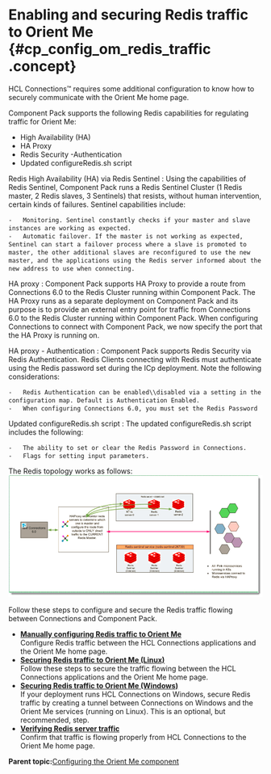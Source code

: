 # Enabling and securing Redis traffic to Orient Me {#cp_config_om_redis_traffic .concept}

HCL Connections™ requires some additional configuration to know how to securely communicate with the Orient Me home page.

Component Pack supports the following Redis capabilities for regulating traffic for Orient Me:

-   High Availability \(HA\)
-   HA Proxy
-   Redis Security -Authentication
-   Updated configureRedis.sh script

Redis High Availability \(HA\) via Redis Sentinel
:   Using the capabilities of Redis Sentinel, Component Pack runs a Redis Sentinel Cluster \(1 Redis master, 2 Redis slaves, 3 Sentinels\) that resists, without human intervention, certain kinds of failures. Sentinel capabilities include:

    -   Monitoring. Sentinel constantly checks if your master and slave instances are working as expected.
    -   Automatic failover. If the master is not working as expected, Sentinel can start a failover process where a slave is promoted to master, the other additional slaves are reconfigured to use the new master, and the applications using the Redis server informed about the new address to use when connecting.

HA proxy
:   Component Pack supports HA Proxy to provide a route from Connections 6.0 to the Redis Cluster running within Component Pack. The HA Proxy runs as a separate deployment on Component Pack and its purpose is to provide an external entry point for traffic from Connections 6.0 to the Redis Cluster running within Component Pack. When configuring Connections to connect with Component Pack, we now specify the port that the HA Proxy is running on.

HA proxy - Authentication
:   Component Pack supports Redis Security via Redis Authentication. Redis Clients connecting with Redis must authenticate using the Redis password set during the ICp deployment. Note the following considerations:

    -   Redis Authentication can be enabled\\disabled via a setting in the configuration map. Default is Authentication Enabled.
    -   When configuring Connections 6.0, you must set the Redis Password

Updated configureRedis.sh script
:   The updated configureRedis.sh script includes the following:

    -   The ability to set or clear the Redis Password in Connections.
    -   Flags for setting input parameters.

The Redis topology works as follows:![Redis topology for deploying the Orient Me home page](Redis_topology2.png)

Follow these steps to configure and secure the Redis traffic flowing between Connections and Component Pack.

-   **[Manually configuring Redis traffic to Orient Me](../install/cp_config_om_redis_enable.md)**  
Configure Redis traffic between the HCL Connections applications and the Orient Me home page.
-   **[Securing Redis traffic to Orient Me \(Linux\)](../install/cp_config_om_redis_secure_linux.md)**  
Follow these steps to secure the traffic flowing between the HCL Connections applications and the Orient Me home page.
-   **[Securing Redis traffic to Orient Me \(Windows\)](../install/cp_config_om_redis_secure_windows.md)**  
If your deployment runs HCL Connections on Windows, secure Redis traffic by creating a tunnel between Connections on Windows and the Orient Me services \(running on Linux\). This is an optional, but recommended, step.
-   **[Verifying Redis server traffic](../install/cp_config_om_redis_verify.md)**  
Confirm that traffic is flowing properly from HCL Connections to the Orient Me home page.

**Parent topic:**[Configuring the Orient Me component](../install/cp_config_om_intro.md)

